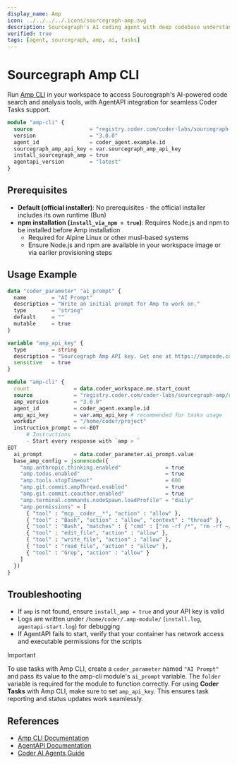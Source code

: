 ```yaml
---
display_name: Amp
icon: ../../../../.icons/sourcegraph-amp.svg
description: Sourcegraph's AI coding agent with deep codebase understanding and intelligent code search capabilities
verified: true
tags: [agent, sourcegraph, amp, ai, tasks]
---
```


# Sourcegraph Amp CLI

Run [Amp CLI](https://ampcode.com/) in your workspace to access Sourcegraph's AI-powered code search and analysis tools, with AgentAPI integration for seamless Coder Tasks support.

```tf
module "amp-cli" {
  source                  = "registry.coder.com/coder-labs/sourcegraph-amp/coder"
  version                 = "3.0.0"
  agent_id                = coder_agent.example.id
  sourcegraph_amp_api_key = var.sourcegraph_amp_api_key
  install_sourcegraph_amp = true
  agentapi_version        = "latest"
}
```

## Prerequisites

- **Default (official installer)**: No prerequisites - the official installer includes its own runtime (Bun)
- **npm installation (`install_via_npm = true`)**: Requires Node.js and npm to be installed before Amp installation
  - Required for Alpine Linux or other musl-based systems
  - Ensure Node.js and npm are available in your workspace image or via earlier provisioning steps

## Usage Example

```tf
data "coder_parameter" "ai_prompt" {
  name        = "AI Prompt"
  description = "Write an initial prompt for Amp to work on."
  type        = "string"
  default     = ""
  mutable     = true
}

variable "amp_api_key" {
  type        = string
  description = "Sourcegraph Amp API key. Get one at https://ampcode.com/settings"
  sensitive   = true
}

module "amp-cli" {
  count              = data.coder_workspace.me.start_count
  source             = "registry.coder.com/coder-labs/sourcegraph-amp/coder"
  amp_version        = "3.0.0"
  agent_id           = coder_agent.example.id
  amp_api_key        = var.amp_api_key # recommended for tasks usage
  workdir            = "/home/coder/project"
  instruction_prompt = <<-EOT
      # Instructions
      - Start every response with `amp > `
EOT
  ai_prompt          = data.coder_parameter.ai_prompt.value
  base_amp_config = jsonencode({
    "amp.anthropic.thinking.enabled"              = true
    "amp.todos.enabled"                           = true
    "amp.tools.stopTimeout"                       = 600
    "amp.git.commit.ampThread.enabled"            = true
    "amp.git.commit.coauthor.enabled"             = true
    "amp.terminal.commands.nodeSpawn.loadProfile" = "daily"
    "amp.permissions" = [
      { "tool" : "mcp__coder__*", "action" : "allow" },
      { "tool" : "Bash", "action" : "allow", "context" : "thread" },
      { "tool" : "Bash", "matches" : { "cmd" : ["rm -rf /*", "rm -rf ~/*"] }, "action" : "reject", "context" : "subagent" },
      { "tool" : "edit_file", "action" : "allow" },
      { "tool" : "write_file", "action" : "allow" },
      { "tool" : "read_file", "action" : "allow" },
      { "tool" : "Grep", "action" : "allow" }
    ]
  })
}
```

## Troubleshooting

- If `amp` is not found, ensure `install_amp = true` and your API key is valid
- Logs are written under `/home/coder/.amp-module/` (`install.log`, `agentapi-start.log`) for debugging
- If AgentAPI fails to start, verify that your container has network access and executable permissions for the scripts

> [!IMPORTANT]
> To use tasks with Amp CLI, create a `coder_parameter` named `"AI Prompt"` and pass its value to the amp-cli module's `ai_prompt` variable. The `folder` variable is required for the module to function correctly.
> For using **Coder Tasks** with Amp CLI, make sure to set `amp_api_key`.
> This ensures task reporting and status updates work seamlessly.

## References

- [Amp CLI Documentation](https://ampcode.com/manual)
- [AgentAPI Documentation](https://github.com/coder/agentapi)
- [Coder AI Agents Guide](https://coder.com/docs/tutorials/ai-agents)
